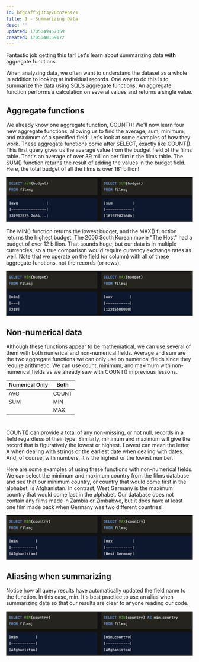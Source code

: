 ```yaml
---
id: bfgcaff5j3t3y76cnzens7s
title: 1 - Summarizing Data
desc: ''
updated: 1705049457359
created: 1705048159172
---
```


Fantastic job getting this far! Let's learn about summarizing data **with** aggregate functions.

When analyzing data, we often want to understand the dataset as a whole in addition to looking at individual records. One way to do this is to summarize the data using SQL's aggregate functions. An aggregate function performs a calculation on several values and returns a single value.


## Aggregate functions

We already know one aggregate function, COUNT()! We'll now learn four new aggregate functions, allowing us to find the average, sum, minimum, and maximum of a specified field. Let's look at some examples of how they work. These aggregate functions come after SELECT, exactly like COUNT(). This first query gives us the average value from the budget field of the films table. That's an average of over 39 million per film in the films table. The SUM() function returns the result of adding the values in the budget field. Here, the total budget of all the films is over 181 billion!

![Alt text](image-69.png)

The MIN() function returns the lowest budget, and the MAX() function returns the highest budget. The 2006 South Korean movie "The Host" had a budget of over 12 billion. That sounds huge, but our data is in multiple currencies, so a true comparison would require currency exchange rates as well. Note that we operate on the field (or column) with all of these aggregate functions, not the records (or rows).

![Alt text](image-70.png)


## Non-numerical data

Although these functions appear to be mathematical, we can use several of them with both numerical and non-numerical fields. Average and sum are the two aggregate functions we can only use on numerical fields since they require arithmetic. We can use count, minimum, and maximum with non-numerical fields as we already saw with COUNT() in previous lessons.

Numerical Only|Both
---|---
AVG|COUNT
SUM|MIN
|  |MAX

#
COUNT() can provide a total of any non-missing, or not null, records in a field regardless of their type. Similarly, minimum and maximum will give the record that is figuratively the lowest or highest. Lowest can mean the letter A when dealing with strings or the earliest date when dealing with dates. And, of course, with numbers, it is the highest or the lowest number.

Here are some examples of using these functions with non-numerical fields. We can select the minimum and maximum country from the films database and see that our minimum country, or country that would come first in the alphabet, is Afghanistan. In contrast, West Germany is the maximum country that would come last in the alphabet. Our database does not contain any films made in Zambia or Zimbabwe, but it does have at least one film made back when Germany was two different countries!

![Alt text](image-71.png)


## Aliasing when summarizing

Notice how all query results have automatically updated the field name to the function. In this case, min. It's best practice to use an alias when summarizing data so that our results are clear to anyone reading our code.

![Alt text](image-72.png)